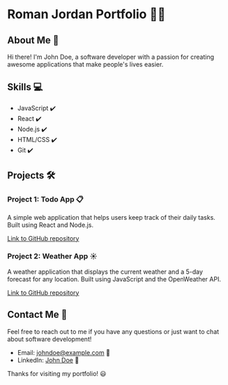 # Roman Jordan Portfolio :man_technologist:

## About Me :wave:

Hi there! I'm John Doe, a software developer with a passion for creating awesome applications that make people's lives easier.

## Skills :computer:

- JavaScript :heavy_check_mark:
- React :heavy_check_mark:
- Node.js :heavy_check_mark:
- HTML/CSS :heavy_check_mark:
- Git :heavy_check_mark:

## Projects :hammer_and_wrench:

### Project 1: Todo App :clipboard:

A simple web application that helps users keep track of their daily tasks. Built using React and Node.js.

[Link to GitHub repository](https://github.com/johndoe/todo-app)

### Project 2: Weather App :sunny:

A weather application that displays the current weather and a 5-day forecast for any location. Built using JavaScript and the OpenWeather API.

[Link to GitHub repository](https://github.com/johndoe/weather-app)

## Contact Me :email:

Feel free to reach out to me if you have any questions or just want to chat about software development!

- Email: johndoe@example.com :email:
- LinkedIn: [John Doe](https://www.linkedin.com/in/johndoe/) :briefcase:

Thanks for visiting my portfolio! :smiley:
